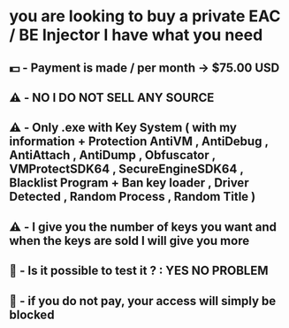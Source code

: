 # you are looking to buy a private EAC / BE Injector I have what you need
## 💵 - Payment is made / per month -> $75.00 USD
## ⚠️ -  NO I DO NOT SELL ANY SOURCE
## ⚠️ -  Only .exe with Key System ( with my information + Protection AntiVM , AntiDebug , AntiAttach , AntiDump , Obfuscator , VMProtectSDK64 , SecureEngineSDK64 , Blacklist Program + Ban key loader , Driver Detected , Random Process , Random Title )
## ⚠️ -   I give you the number of keys you want and when the keys are sold I will give you more
## 🚨 -   Is it possible to test it ? : YES NO PROBLEM
## 🚨 -   if you do not pay, your access will simply be blocked
